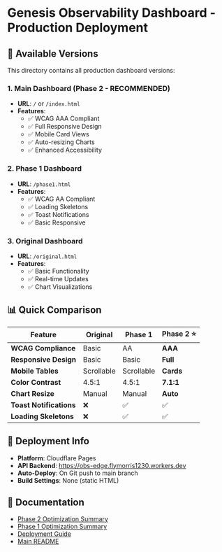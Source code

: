 # Genesis Observability Dashboard - Production Deployment

## 🎯 Available Versions

This directory contains all production dashboard versions:

### 1. Main Dashboard (Phase 2 - RECOMMENDED)
- **URL**: `/` or `/index.html`
- **Features**:
  - ✅ WCAG AAA Compliant
  - ✅ Full Responsive Design
  - ✅ Mobile Card Views
  - ✅ Auto-resizing Charts
  - ✅ Enhanced Accessibility

### 2. Phase 1 Dashboard
- **URL**: `/phase1.html`
- **Features**:
  - ✅ WCAG AA Compliant
  - ✅ Loading Skeletons
  - ✅ Toast Notifications
  - ✅ Basic Responsive

### 3. Original Dashboard
- **URL**: `/original.html`
- **Features**:
  - ✅ Basic Functionality
  - ✅ Real-time Updates
  - ✅ Chart Visualizations

## 📊 Quick Comparison

| Feature | Original | Phase 1 | Phase 2 ⭐ |
|---------|----------|---------|-----------|
| **WCAG Compliance** | Basic | AA | **AAA** |
| **Responsive Design** | Basic | Basic | **Full** |
| **Mobile Tables** | Scrollable | Scrollable | **Cards** |
| **Color Contrast** | 4.5:1 | 4.5:1 | **7.1:1** |
| **Chart Resize** | Manual | Manual | **Auto** |
| **Toast Notifications** | ❌ | ✅ | ✅ |
| **Loading Skeletons** | ❌ | ✅ | ✅ |

## 🚀 Deployment Info

- **Platform**: Cloudflare Pages
- **API Backend**: https://obs-edge.flymorris1230.workers.dev
- **Auto-Deploy**: On Git push to main branch
- **Build Settings**: None (static HTML)

## 🔗 Documentation

- [Phase 2 Optimization Summary](../PHASE2_OPTIMIZATION_SUMMARY.md)
- [Phase 1 Optimization Summary](../UI_OPTIMIZATION_SUMMARY.md)
- [Deployment Guide](../DEPLOYMENT.md)
- [Main README](../README.md)
